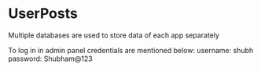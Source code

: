 # UserPosts
Multiple databases are used to store data of each app separately

To log in in admin panel credentials are mentioned below:
username: shubh
password: Shubham@123


